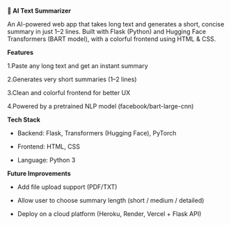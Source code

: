 **📝 AI Text Summarizer**

An AI-powered web app that takes long text and generates a short, concise summary in just 1–2 lines.
Built with Flask (Python) and Hugging Face Transformers (BART model), with a colorful frontend using HTML & CSS.

**Features**

1.Paste any long text and get an instant summary

2.Generates very short summaries (1–2 lines)

3.Clean and colorful frontend for better UX

4.Powered by a pretrained NLP model (facebook/bart-large-cnn)

**Tech Stack**

- Backend: Flask, Transformers (Hugging Face), PyTorch
 
- Frontend: HTML, CSS

- Language: Python 3

**Future Improvements**

- Add file upload support (PDF/TXT)
 
- Allow user to choose summary length (short / medium / detailed)

- Deploy on a cloud platform (Heroku, Render, Vercel + Flask API)
